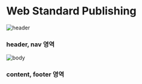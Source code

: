 # Web Standard Publishing

![header](https://user-images.githubusercontent.com/105576059/198185514-cd8dbaab-94db-430b-9978-0173ab4273bc.PNG)

### header, nav 영역

![body](https://user-images.githubusercontent.com/105576059/198185519-73e2ab64-87e7-42b7-b0e4-705b2000b779.PNG)

### content, footer 영역
